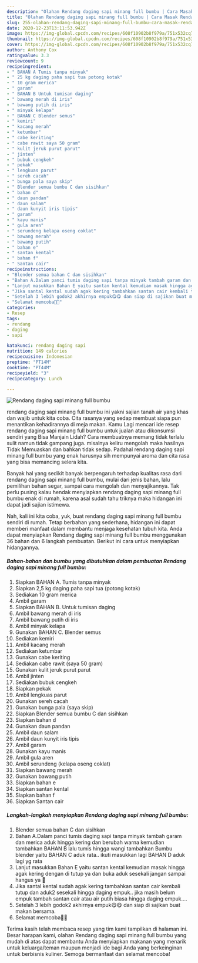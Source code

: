 ```yaml
---
description: "Olahan Rendang daging sapi minang full bumbu | Cara Masak Rendang daging sapi minang full bumbu Yang Sempurna"
title: "Olahan Rendang daging sapi minang full bumbu | Cara Masak Rendang daging sapi minang full bumbu Yang Sempurna"
slug: 255-olahan-rendang-daging-sapi-minang-full-bumbu-cara-masak-rendang-daging-sapi-minang-full-bumbu-yang-sempurna
date: 2020-12-23T13:11:53.942Z
image: https://img-global.cpcdn.com/recipes/608f10902b8f979a/751x532cq70/rendang-daging-sapi-minang-full-bumbu-foto-resep-utama.jpg
thumbnail: https://img-global.cpcdn.com/recipes/608f10902b8f979a/751x532cq70/rendang-daging-sapi-minang-full-bumbu-foto-resep-utama.jpg
cover: https://img-global.cpcdn.com/recipes/608f10902b8f979a/751x532cq70/rendang-daging-sapi-minang-full-bumbu-foto-resep-utama.jpg
author: Anthony Cox
ratingvalue: 3.3
reviewcount: 9
recipeingredient:
- " BAHAN A Tumis tanpa minyak"
- " 25 kg daging paha sapi tua potong kotak"
- " 10 gram merica"
- " garam"
- " BAHAN B Untuk tumisan daging"
- " bawang merah di iris"
- " bawang putih di iris"
- " minyak kelapa"
- " BAHAN C Blender semus"
- " kemiri"
- " kacang merah"
- " ketumbar"
- " cabe keriting"
- " cabe rawit saya 50 gram"
- " kulit jeruk purut parut"
- " jinten"
- " bubuk cengkeh"
- " pekak"
- " lengkuas parut"
- " sereh cacah"
- " bunga pala saya skip"
- " Blender semua bumbu C dan sisihkan"
- " bahan d"
- " daun pandan"
- " daun salam"
- " daun kunyit iris tipis"
- " garam"
- " kayu manis"
- " gula aren"
- " serundeng kelapa oseng coklat"
- " bawang merah"
- " bawang putih"
- " bahan e"
- " santan kental"
- " bahan f"
- " Santan cair"
recipeinstructions:
- "Blender semua bahan C dan sisihkan"
- "Bahan A.Dalam panci tumis daging sapi tanpa minyak tambah garam dan merica aduk hingga kering dan berubah warna kemudian tambahkan BAHAN B lalu tumis hingga wangi tambahkan Bumbu blender yaitu BAHAN C aduk rata.. ikuti masukkan lagi BAHAN D aduk lagi yg rata"
- "Lanjut masukkan Bahan E yaitu santan kental kemudian masak hingga agak kering dengan di tutup ya dan buka aduk sesekali jangan sampai hangus ya 🙂"
- "Jika santal kental sudah agak kering tambahkan santan cair kembali tutup dan aduk2 sesekali hingga daging empuk.. jika masih belum empuk tambah santan cair atau air putih biasa hingga daging empuk...."
- "Setelah 3 lebih godok2 akhirnya empuk😋😋 dan siap di sajikan buat makan bersama."
- "Selamat memcoba🙂🙏"
categories:
- Resep
tags:
- rendang
- daging
- sapi

katakunci: rendang daging sapi 
nutrition: 149 calories
recipecuisine: Indonesian
preptime: "PT14M"
cooktime: "PT44M"
recipeyield: "3"
recipecategory: Lunch

---
```



![Rendang daging sapi minang full bumbu](https://img-global.cpcdn.com/recipes/608f10902b8f979a/751x532cq70/rendang-daging-sapi-minang-full-bumbu-foto-resep-utama.jpg)


rendang daging sapi minang full bumbu ini yakni sajian tanah air yang khas dan wajib untuk kita coba. Cita rasanya yang sedap membuat siapa pun menantikan kehadirannya di meja makan.
Kamu Lagi mencari ide resep rendang daging sapi minang full bumbu untuk jualan atau dikonsumsi sendiri yang Bisa Manjain Lidah? Cara membuatnya memang tidak terlalu sulit namun tidak gampang juga. misalnya keliru mengolah maka hasilnya Tidak Memuaskan dan bahkan tidak sedap. Padahal rendang daging sapi minang full bumbu yang enak harusnya sih mempunyai aroma dan cita rasa yang bisa memancing selera kita.

Banyak hal yang sedikit banyak berpengaruh terhadap kualitas rasa dari rendang daging sapi minang full bumbu, mulai dari jenis bahan, lalu pemilihan bahan segar, sampai cara mengolah dan menyajikannya. Tak perlu pusing kalau hendak menyiapkan rendang daging sapi minang full bumbu enak di rumah, karena asal sudah tahu triknya maka hidangan ini dapat jadi sajian istimewa.




Nah, kali ini kita coba, yuk, buat rendang daging sapi minang full bumbu sendiri di rumah. Tetap berbahan yang sederhana, hidangan ini dapat memberi manfaat dalam membantu menjaga kesehatan tubuh kita. Anda dapat menyiapkan Rendang daging sapi minang full bumbu menggunakan 36 bahan dan 6 langkah pembuatan. Berikut ini cara untuk menyiapkan hidangannya.

<!--inarticleads1-->

##### Bahan-bahan dan bumbu yang dibutuhkan dalam pembuatan Rendang daging sapi minang full bumbu:

1. Siapkan  BAHAN A. Tumis tanpa minyak
1. Siapkan  2,5 kg daging paha sapi tua (potong kotak)
1. Sediakan  10 gram merica
1. Ambil  garam
1. Siapkan  BAHAN B. Untuk tumisan daging
1. Ambil  bawang merah di iris
1. Ambil  bawang putih di iris
1. Ambil  minyak kelapa
1. Gunakan  BAHAN C. Blender semus
1. Sediakan  kemiri
1. Ambil  kacang merah
1. Sediakan  ketumbar
1. Gunakan  cabe keriting
1. Sediakan  cabe rawit (saya 50 gram)
1. Gunakan  kulit jeruk purut parut
1. Ambil  jinten
1. Sediakan  bubuk cengkeh
1. Siapkan  pekak
1. Ambil  lengkuas parut
1. Gunakan  sereh cacah
1. Gunakan  bunga pala (saya skip)
1. Siapkan  Blender semua bumbu C dan sisihkan
1. Siapkan  bahan d
1. Gunakan  daun pandan
1. Ambil  daun salam
1. Ambil  daun kunyit iris tipis
1. Ambil  garam
1. Gunakan  kayu manis
1. Ambil  gula aren
1. Ambil  serundeng (kelapa oseng coklat)
1. Siapkan  bawang merah
1. Gunakan  bawang putih
1. Siapkan  bahan e
1. Siapkan  santan kental
1. Siapkan  bahan f
1. Siapkan  Santan cair




<!--inarticleads2-->

##### Langkah-langkah menyiapkan Rendang daging sapi minang full bumbu:

1. Blender semua bahan C dan sisihkan
1. Bahan A.Dalam panci tumis daging sapi tanpa minyak tambah garam dan merica aduk hingga kering dan berubah warna kemudian tambahkan BAHAN B lalu tumis hingga wangi tambahkan Bumbu blender yaitu BAHAN C aduk rata.. ikuti masukkan lagi BAHAN D aduk lagi yg rata
1. Lanjut masukkan Bahan E yaitu santan kental kemudian masak hingga agak kering dengan di tutup ya dan buka aduk sesekali jangan sampai hangus ya 🙂
1. Jika santal kental sudah agak kering tambahkan santan cair kembali tutup dan aduk2 sesekali hingga daging empuk.. jika masih belum empuk tambah santan cair atau air putih biasa hingga daging empuk....
1. Setelah 3 lebih godok2 akhirnya empuk😋😋 dan siap di sajikan buat makan bersama.
1. Selamat memcoba🙂🙏




Terima kasih telah membaca resep yang tim kami tampilkan di halaman ini. Besar harapan kami, olahan Rendang daging sapi minang full bumbu yang mudah di atas dapat membantu Anda menyiapkan makanan yang menarik untuk keluarga/teman maupun menjadi ide bagi Anda yang berkeinginan untuk berbisnis kuliner. Semoga bermanfaat dan selamat mencoba!
